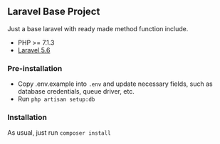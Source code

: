 ## Laravel Base Project
Just a base laravel with ready made method function include.

- PHP >= 7.1.3
- [Laravel 5.6](https://laravel.com/docs/5.6)

### Pre-installation
- Copy .env.example into `.env` and update necessary fields, such as database credentials, queue driver, etc.
- Run `php artisan setup:db`

### Installation
As usual, just run `composer install`